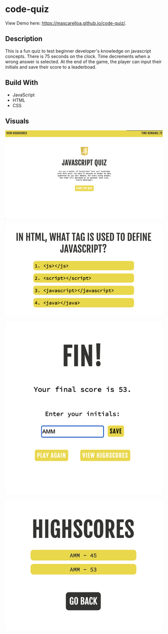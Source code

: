 
# code-quiz
View Demo here: https://mascarelloa.github.io/code-quiz/.

## Description
This is a fun quiz to test beginner developer's knowledge on javascript concepts. There is 75 seconds on the clock. Time decrements when a wrong answer is selected. At the end of the game, the player can input their initials and save their score to a leaderboad. 

## Build With
* JavaScript
* HTML
* CSS

## Visuals
![visual 4](https://github.com/mascarelloa/code-quiz/blob/main/assets/images/visual4.png)

![visual 3](https://github.com/mascarelloa/code-quiz/blob/main/assets/images/visual3.png)

![visual 2](https://github.com/mascarelloa/code-quiz/blob/main/assets/images/visual2.png)

![visual 1](https://github.com/mascarelloa/code-quiz/blob/main/assets/images/visual1.png)

